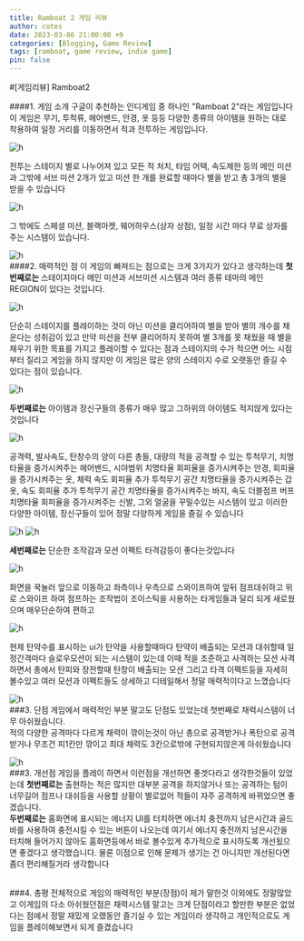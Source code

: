 ```yaml
---
title: Ramboat 2 게임 리뷰
author: cotes
date: 2023-03-06 21:00:00 +9
categories: [Blogging, Game Review]
tags: [ramboat, game review, indie game]
pin: false
---
```


#[게임리뷰] Ramboat2

####1. 게임 소개
구글이 추천하는 인디게임 중 하나인 "Ramboat 2"라는 게임입니다 이 게임은 무기, 투척류, 헤어밴드, 안경, 옷 등등 다양한 종류의 아이템을 원하는 대로 착용하여 일정 거리를 이동하면서 적과 전투하는 게임입니다.

![h](image/../../image/armory.png)

전투는 스테이지 별로 나누어져 있고 모든 적 처치, 타임 어택, 속도제한 등의 메인 미션과 그밖에 서브 미션 2개가 있고 미션 한 개를 완료할 때마다 별을 받고 총 3개의 별을 받을 수 있습니다

![h](image/../../image/campaign.png)

그 밖에도 스페셜 미션, 블랙마켓, 웨어하우스(상자 상점), 일정 시간 마다 무료 상자를 주는 시스템이 있습니다.

![h](image/../../image/main_menu.png)
<br/>
####2. 매력적인 점
이 게임의 빠져드는 점으로는 크게 3가지가 있다고 생각하는데 **첫 번째로는** 스테이지마다 메인 미션과 서브미션 시스템과 여러 종류 테마의 메인 REGION이 있다는 것입니다.

![h](image/../../image/stage_quest.png)

단순히 스테이지를 플레이하는 것이 아닌 미션을 클리어하여 별을 받아 별의 개수를 채운다는 성취감이 있고 만약 미션을 전부 클리어하지 못하여 별 3개를 못 채웠을 때 별을 채우기 위한 목표를 가지고 플레이할 수 있다는 점과 스테이지의 수가 적으면 어느 시점부터 질리고 게임을 하지 않지만 이 게임은 많은 양의 스테이지 수로 오랫동안 즐길 수 있다는 점이 있습니다.

![h](image/../../image/regions.png)

**두번째로는** 아이템과 장신구들의 종류가 매우 많고 그하위의 아이템도 적지않게 있다는 것입니다

![h](image/../../image/weapons.png)

공격력, 발사속도, 탄창수의 양이 다른 총들, 대량의 적을 공격할 수 있는 투척무기, 치명타율을 증가시켜주는 헤어밴드, 시야범위 치명타율 회피율을 증가시켜주는 안경, 회피율을 증가시켜주는 옷, 체력 속도 회피율
추가 투척무기 공간 치명타율을 증가시켜주는 갑옷, 속도 회피율 추가 투척무기 공간 치명타율을 증가시켜주는 바지, 속도 더블점프 버프 치명타율
회피율을 증가시켜주는 신발, 그외 얼굴을 꾸밀수있는 시스템이 있고 이러한 다양한 아이템, 장신구들이 있어 정말 다양하게 게임을 즐길 수 있습니다

![h](image/../../image/armory.png)
![h](image/../../image/grenade.png)

**세번째로는** 단순한 조작감과 모션 이펙트 타격감등이 좋다는것입니다

![h](image/../../image/effect.png)

화면을 꾹눌러 앞으로 이동하고 좌측이나 우측으로 스와이프하여 앞뒤 점프대쉬하고 위로 스와이프 하여 점프하는 조작법이 조이스틱을 사용하는 타게임들과 달리 되게 새로웠으며 매우단순하여 편하고

![h](image/../../image/dash.png)

현제 탄약수를 표시하는 ui가 탄약을 사용할때마다 탄약이 배출되는 모션과 대쉬할때 일정간격마다 슬로우모션이 되는 시스템이 있는데 이때 적을 조준하고 사격하는 모션 사격하면서 총에서 탄피와 장전할때 탄창이 배출되는 모션 그리고 타격 이펙트등을 자세히 볼수있고 여러 모션과 이펙트들도 상세하고 디테일해서 정말 매력적이다고 느꼈습니다

![h](image/../../image/dash_effect.png)
<br/>
###3. 단점
게임에서 매력적인 부분 말고도 단점도 있었는데 첫번째로 채력시스템이 너무 아쉬웠습니다.<br/>
적의 다양한 공격마다 다르게 채력이 깎이는것이 아닌 총으로 공격받거나 폭탄으로 공격받거나 무조건 피1칸만 깎이고 최대 채력도 3칸으로밖에 구현되지않은게 아쉬웠습니다

![h](image/../../image/health.png)
<br/>
###3. 개선점
게임을 플레이 하면서 이런점을 개선하면 좋겟다라고 생각한것들이 있었는데 **첫번째로는** 출현하는 적은 많지만 대부분 공격을 하지않거나 또는 공격하는 텀이 너무길어 점프나 대쉬등을 사용할 상황이 별로없어 적들이 자주 공격하게 바뀌었으면 좋겠습니다.<br/>
**두번째로는** 홈화면에 표시되는 에너지 UI를 터치하면 에너치 충전까지 남은시간과 골드바를 사용하여 충전시킬 수 있는 버튼이 나오는데 여기서 에너지 충전까지 남은시간을 터치해 들어가지 않아도 홈화면등에서 바로 볼수있게 추가적으로 표시하도록 개선됬으면 좋겠다고 생각했습니다. 물론 이점으로 인해 문제가 생기는 건 아니지만 개선된다면 좀더 편리해질거라 생각합니다

<br/>
###4. 총평
전체적으로 게임의 매력적인 부분(장점)이 제가 말한것 이외에도 정말많았고 이게임의 다소 아쉬웠던점은 채력시스템 말고는 크게 단점이라고 할만한 부분은 없었다는 점에서 정말 재밌게 오랬동안 즐기실 수 있는 게임이라 생각하고 개인적으로도 게임을 플레이해보면서 되게 즐겼습니다
